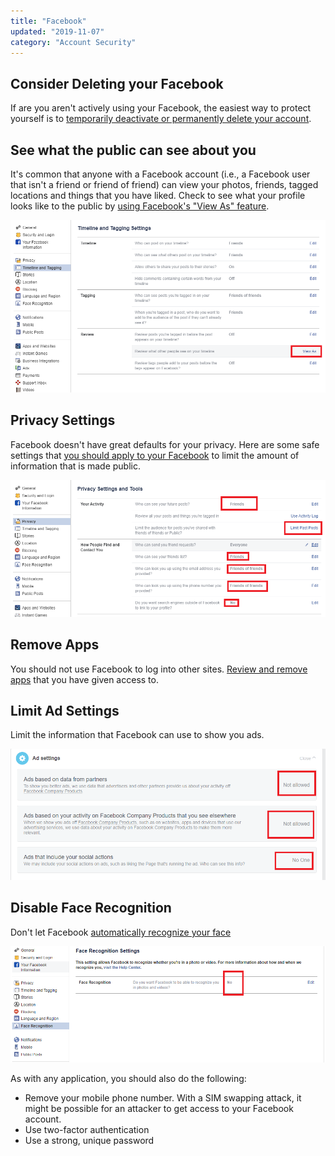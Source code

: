 ```yaml
---
title: "Facebook"
updated: "2019-11-07"
category: "Account Security"
---
```


## Consider Deleting your Facebook

If are you aren't actively using your Facebook, the easiest way to protect yourself is to [temporarily deactivate or permanently delete your account](https://www.facebook.com/deactivate_delete_account/).

## See what the public can see about you

It's common that anyone with a Facebook account (i.e., a Facebook user that isn't a friend or friend of friend) can view your photos, friends, tagged locations and things that you have liked. Check to see what your profile looks like to the public by [using Facebook's "View As" feature](https://www.facebook.com/settings?tab=timeline).

![](/assets/images/facebook-viewas.png)

## Privacy Settings

Facebook doesn't have great defaults for your privacy. Here are some safe settings that [you should apply to your Facebook](https://www.facebook.com/settings?tab=privacy) to limit the amount of information that is made public.

![](/assets/images/facebook-privacy.png)

## Remove Apps

You should not use Facebook to log into other sites. [Review and remove apps](https://www.facebook.com/settings?tab=applications) that you have given access to.

## Limit Ad Settings

Limit the information that Facebook can use to show you ads.

![](/assets/images/facebook-ads.png)

## Disable Face Recognition

Don't let Facebook [automatically recognize your face](https://www.facebook.com/settings?tab=facerec)

![](/assets/images/facebook-facerecognition.png)

As with any application, you should also do the following:

-   Remove your mobile phone number. With a SIM swapping attack, it might be possible for an attacker to get access to your Facebook account.
-   Use two-factor authentication
-   Use a strong, unique password
